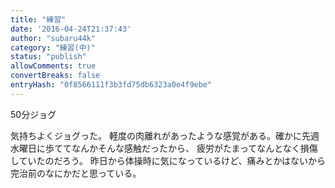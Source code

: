 ```yaml
---
title: "練習"
date: '2016-04-24T21:37:43'
author: "subaru44k"
category: "練習(中)"
status: "publish"
allowComments: true
convertBreaks: false
entryHash: "0f8566111f3b3fd75db6323a0e4f9ebe"
---
```

50分ジョグ

気持ちよくジョグった。
軽度の肉離れがあったような感覚がある。確かに先週水曜日に歩ててなんかそんな感触だったから、
疲労がたまってなんとなく損傷していたのだろう。
昨日から体操時に気になっているけど、痛みとかはないから完治前のなにかだと思っている。

